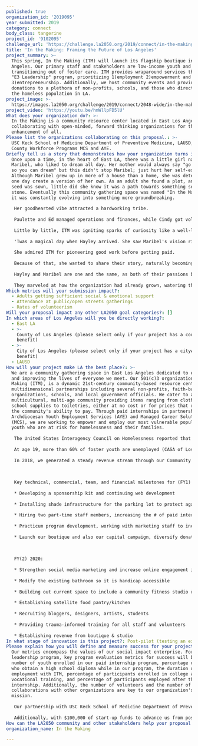 ```yaml
---
published: true
organization_id: '2019095'
year_submitted: 2019
category: connect
body_class: tangerine
project_id: '9102095'
challenge_url: 'https://challenge.la2050.org/2019/connect/in-the-making/'
title: 'In the Making: Framing the Future of Los Angeles'
project_summary: >-
  This spring, In the Making (ITM) will launch its flagship boutique in East Los
  Angeles. Our primary staff and stakeholders are low-income youth and youth
  transitioning out of foster care. ITM provides wraparound services through our
  "E3 Leadership" program, prioritizing 1)employment 2)empowerment and
  3)entrepreneurship. Additionally, we host community events and provide in-kind
  donations to a plethora of non-profits, schools, and those who directly serve
  the homeless population in LA.
project_image: >-
  https://images.la2050.org/challenge/2019/connect/2048-wide/in-the-making.jpg
project_video: 'https://youtu.be/hmWllpFD5lU'
What does your organization do?: >-
  In the Making is a community resource center located in East Los Angeles
  collaborating with open-minded, forward thinking organizations for the
  enhancement of all.
Please list the organizations collaborating on this proposal.: >-
  USC Keck School of Medicine Department of Preventive Medicine, LAUSD, LA
  County Workforce Programs MCS and AYE.
Briefly tell us a story that demonstrates how your organization turns inspiration into impact.: >-
  Once upon a time, in the heart of East LA, there was a little girl named
  Maribel, who liked to dream all day. Her mother would always say "go to sleep,
  so you can dream" but this didn't stop Maribel; just hurt her self-esteem.
  Although Maribel grew up in more of a house than a home, she was determined to
  one day create a version of her own. As an adult she found a plot, and seed by
  seed was sown, little did she know it was a path towards something set in
  stone. Eventually this community gathering space was named "In the Making", as
  it was constantly evolving into something more groundbreaking. 
   
   Her goodhearted vibe attracted a hardworking tribe. 
   
   Paulette and Ed managed operations and finances, while Cindy got volunteers involved, including those who needed second or third chances. Jeanette and Jewelz coordinated logistics and managed social media handles, 
   
   Little by little, ITM was igniting sparks of curiosity like a well-lit candle.
   
   'Twas a magical day when Hayley arrived. She saw Maribel's vision right away and had never felt more alive! Keisha and Martin helped Hayley visually tell their tale, describing how this partner-SHIP was about to set sail. 
   
   She admired ITM for pioneering good work before getting paid. 
   
   Because of that, she wanted to share their story, naturally becoming their development aide. Bridging her passion for public health, with entrepreneurship and innovation, ITM was the perfect place to work and lead through incubation.
   
   Hayley and Maribel are one and the same, as both of their passions burned bright through dark times, guiding them like an internal flame.
   
   They marveled at how the organization had already grown, watering those very seeds that little Maribel had sown. What came to life was a safe space for low-income and foster youth, to gather in one place and learn how to speak their truth. Now on a path towards financial freedom and feeling so empowered, our youth are beginning to blossom into beautiful spring flowers. To bring the program to its full potential we need lights, and pipes, and more. We are just getting ready to launch our brand new ITM store! We can see the vivid vision of a more vibrant LA, In the Making is creating a better place to learn, connect, and play!
Which metrics will your submission impact?:
  - Adults getting sufficient social & emotional support
  - Attendance at public/open streets gatherings
  - Rates of volunteerism
Will your proposal impact any other LA2050 goal categories?: []
In which areas of Los Angeles will you be directly working?:
  - East LA
  - >-
    County of Los Angeles (please select only if your project has a countywide
    benefit)
  - >-
    City of Los Angeles (please select only if your project has a citywide
    benefit)
  - LAUSD
How will your project make LA the best place?: >-
  We are a community gathering space in East Los Angeles dedicated to enhancing
  and improving the lives of everyone we meet. Our 501(c)3 organization, In the
  Making (ITM), is a dynamic 21st-century community-based resource center with
  multidimensional partnerships including several non-profits, faith-based
  organizations, schools, and local government officials. We cater to a
  multicultural, multi-age community providing items ranging from clothing to
  school supplies to toiletries, either at no cost or for prices that reflect
  the community's ability to pay. Through paid internships in partnership with
  Archdiocesan Youth Employment Services (AYE) and Managed Career Solutions Inc.
  (MCS), we are working to empower and employ our most vulnerable populations,
  youth who are at risk for homelessness and their families. 
   
   The United States Interagency Council on Homelessness reported that about one in ten young adults ages 18 to 25, and about one in 30 adolescents ages 13 to 17, experience some form of unaccompanied homelessness over the course of a year. Additionally, California accounted for 58% of unsheltered unaccompanied youth, with 33% of California’s foster youth currently residing in LA County (USICH 2017). 
   
   At age 19, more than 60% of foster youth are unemployed (CASA of Los Angeles). Additionally, less than 50% of foster youth graduate from high school and only 3% graduate from college (CASA for Los Angeles). 
   
   In 2018, we generated a steady revenue stream through our Community Treasure events and pop-ups as we prepare to launch our boutique this spring. We donate in-kind resources to our partner organizations who directly serve those experiencing homelessness on Skid Row and other vulnerable populations throughout LA county. Our paid internship program is complemented by wraparound navigation services to foster youth as they transition towards financial independence. These are all vital parts of how we connect to the surrounding community and beyond. 
   
   
   
   Key technical, commercial, team, and financial milestones for (FY1) 2019 are: 
   
   * Developing a sponsorship kit and continuing web development 
   
   * Installing shade infrastructure for the parking lot to protect against extreme weather conditions
   
   * Hiring two part-time staff members, increasing the # of paid interns, increasing volunteer recruitment
   
   * Practicum program development, working with marketing staff to increase engagement
   
   * Launch our boutique and also our capital campaign, diversify donation stream
   
   
   
   FY(2) 2020:
   
   * Strengthen social media marketing and increase online engagement in our e-commerce platforms
   
   * Modify the existing bathroom so it is handicap accessible 
   
   * Building out current space to include a community fitness studio requiring flooring, mirrors, equipment
   
   * Establishing satellite food pantry/kitchen
   
   * Recruiting bloggers, designers, artists, students
   
   * Providing trauma-informed training for all staff and volunteers
   
   * Establishing revenue from boutique & studio
In what stage of innovation is this project?: Post-pilot (testing an expansion of concept after initially successful pilot)
Please explain how you will define and measure success for your project.: >-
  Our metrics encompass the values of our social impact enterprise. For our
  leadership program, key program evaluation metrics for success will be the
  number of youth enrolled in our paid internship program, percentage of youth
  who obtain a high school diploma while in our program, the duration of their
  employment with ITM, percentage of participants enrolled in college and/or
  vocational training, and percentage of participants employed after their ITM
  internship. Additionally, the number of volunteers and the number of
  collaborations with other organizations are key to our organization's
  mission. 
   
   Our partnership with USC Keck School of Medicine Department of Preventive Medicine and access to key health system navigators will lend credibility to our organization as well as provide a critical lens for understanding how our community work fits in the larger framework of public health and prevention of youth homelessness in LA county. Major themes in which we will continue to measure our growth include adults getting sufficient social & emotional support, rates of volunteerism within the organization, as well as attendance at our public events. 
   
   Additionally, with $100,000 of start-up funds to advance us from post-pilot to expanding existing operations, we can begin to cover capital improvements that are currently preventing us from opening our store. With the stimulus of partnering with LA2050 and winning this challenge, our projections for 2019 show a growth rate of 275.48%, with a net efficiency ratio of 39%, generating a sum total revenue of $245,000. We are excited about this wonderful partnership opportunity and how we can work together with LA2050 to make LA the best place to learn, create, play, connect, and live.
How can the LA2050 community and other stakeholders help your proposal succeed?: []
organization_name: In the Making

---
```

